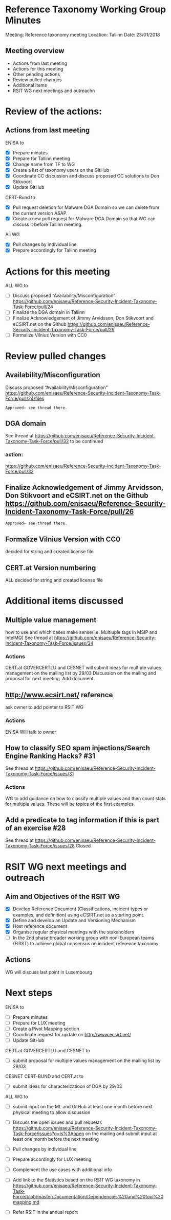 # Reference Taxonomy Working Group Minutes

Meeting: Reference taxonomy meeting Location: Tallinn Date: 23/01/2018
## Meeting overview
- Actions from last meeting
- Actions for this meeting
- Other pending actions
- Review pulled changes
- Additional items
- RSIT WG next meetings and outreachn

# Review of the actions:
## Actions from last meeting

ENISA to 
- [x] Prepare minutes
- [x] Prepare for Tallinn meeting
- [x] Change name from TF to WG
- [x] Create a list of taxonomy users on the GitHub
- [x] Coordinate CC discussion and discuss proposed CC solutions to Don Stikvoort
- [x] Update GitHub

CERT-Bund to
- [x] Pull request deletion for Malware DGA Domain so we can delete from the current version ASAP.
- [x] Create a new pull request for Malware DGA Domain so that WG can discuss it before Tallinn meeting.  

All WG
- [x] Pull changes by individual line
- [x] Prepare accordingly for Tallinn meeting

# Actions for this meeting

ALL WG to
- [ ] Discuss proposed  “Availability/Misconfiguration”  https://github.com/enisaeu/Reference-Security-Incident-Taxonomy-Task-Force/pull/24     
- [ ] Finalize the DGA domain in Tallinn
- [ ] Finalize Acknowledgement of Jimmy Arvidsson, Don Stikvoort and eCSIRT.net on the Github https://github.com/enisaeu/Reference-Security-Incident-Taxonomy-Task-Force/pull/26 
- [ ] Formalize Vilnius Version with CC0

# Review pulled changes

## Availability/Misconfiguration
Discuss proposed  “Availability/Misconfiguration” https://github.com/enisaeu/Reference-Security-Incident-Taxonomy-Task-Force/pull/24/files    
  
    Approved– see thread there.

## DGA domain
See thread at  https://github.com/enisaeu/Reference-Security-Incident-Taxonomy-Task-Force/pull/32 
to be continued 

### action:
https://github.com/enisaeu/Reference-Security-Incident-Taxonomy-Task-Force/pull/32

## Finalize Acknowledgement of Jimmy Arvidsson, Don Stikvoort and eCSIRT.net on the Github https://github.com/enisaeu/Reference-Security-Incident-Taxonomy-Task-Force/pull/26 
    Approved– see thread there.

## Formalize Vilnius Version with CC0
decided for string and created license file

## CERT.at Version numbering

ALL decided for string and created license file

# Additional items discussed

## Multiple value management
how to use and which cases make sense(i.e. Multiuple tags in MSIP and IntelMQ)
 See thread at https://github.com/enisaeu/Reference-Security-Incident-Taxonomy-Task-Force/issues/34

### Actions
CERT.at	GOVERCERTLU and CESNET will submit ideas for multiple values management on the mailing list by 29/03
Discussion on the mailing and proposal for next meeting. Add document.

## http://www.ecsirt.net/ reference 
ask owner to add pointer to RSIT WG 

### Actions
ENISA Will talk to owner 

## How to classify SEO spam injections/Search Engine Ranking Hacks? #31 

 See thread at https://github.com/enisaeu/Reference-Security-Incident-Taxonomy-Task-Force/issues/31

### Actions
WG to add guidance on how to classify multiple values and then count stats for multiple values. These will be topics of the first examples


## Add a predicate to tag information if this is part of an exercise #28 
 See thread at https://github.com/enisaeu/Reference-Security-Incident-Taxonomy-Task-Force/issues/28 
Closed 

# RSIT WG next meetings and outreach
## Aim and Objectives of the RSIT WG
- [x] Develop Reference Document (Classifications, incident types or examples, and definition) using eCSIRT.net as a starting point.
- [x] Define and develop an Update and Versioning Mechanism
- [x] Host reference document
- [x] Organise regular physical meetings with the stakeholders
- [ ] In the 2nd phase broader working group with non-European teams (FIRST) to achieve global consensus on incident reference taxonomy

## Actions
WG will discuss last point in Luxembourg

# Next steps

ENISA to

- [ ] Prepare minutes
- [ ] Prepare for LUX meeting
- [ ] Create a Pivot Mapping section
- [ ] Coordinate request for update on http://www.ecsirt.net/
- [ ] Update GitHub

CERT.at	GOVERCERTLU and CESNET to
- [ ] submit proposal for multiple values management on the mailing list by 29/03

CESNET CERT-BUND and CERT.at to
- [ ] submit ideas for characterizatioon of DGA by 29/03

ALL WG to
- [ ] submit input on the ML and GitHub at least one month before next physical meeting to allow discussion 
- [ ] Discuss the open issues and pull requests https://github.com/enisaeu/Reference-Security-Incident-Taxonomy-Task-Force/issues?q=is%3Aopen  on the mailing and submit input at least one month before the next meeting 
- [ ] Pull changes by individual line
- [ ] Prepare accordingly for LUX meeting
- [ ] Complement the use cases with additional info 
- [ ] Add link to the Statistics based on the RSIT WG taxonomy in https://github.com/enisaeu/Reference-Security-Incident-Taxonomy-Task-Force/blob/master/Documentation/Dependencies%20and%20tool%20mapping.md 
- [ ] Refer RSIT in the annual report


